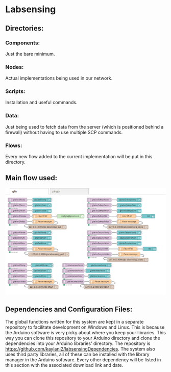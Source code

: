 # Labsensing

## Directories:

### Components:
  Just the bare minimum.
  
### Nodes:
  Actual implementations being used in our network.
  
### Scripts:
  Installation and useful commands.

### Data:
  Just being used to fetch data from the server (which is positioned behind a firewall) without having to use multiple SCP commands.

### Flows:
  Every new flow added to the current implementation will be put in this directory. 


## Main flow used:
![Main Flow Used](images/flow.png?raw=true "Main flow used.")


## Dependencies and Configuration Files:
  The global functions written for this system are kept in a separate repository to facilitate development on Windows and Linux. This is because the Arduino software is very picky about where you keep your libraries. This way you can clone this repository to your Arduino directory and clone the dependencies into your Arduino libraries' directory. The repository is https://github.com/kaylani2/labsensingDependencies.
  The system also uses third party libraries, all of these can be installed with the library manager in the Arduino software. Every other dependency will be listed in this section with the associated download link and date.
